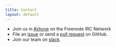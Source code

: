 ```yaml
---
title: Contact
layout: default
---
```


  * Join us in [#xhyve](irc://irc.freenode.net/xhyve) on the Freenode IRC Network
  * File an [issue](https://github.com/xhyve-xyz/xhyve/issues/new) or send a [pull request](https://github.com/xhyve-xyz/xhyve/compare) on GitHub.
  * Join our team on [slack](https://xhyve-xyz.slack.com).
